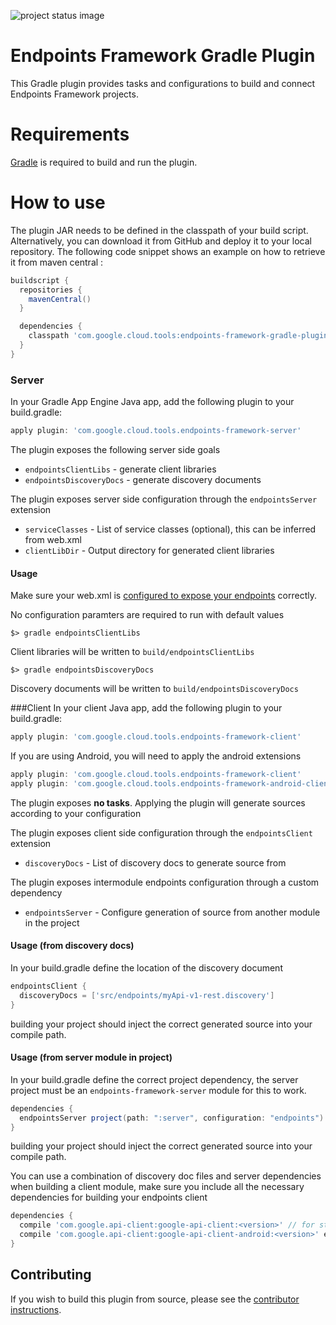 ![project status image](https://img.shields.io/badge/stability-experimental-orange.svg)
# Endpoints Framework Gradle Plugin

This Gradle plugin provides tasks and configurations to build and connect Endpoints Framework projects.

# Requirements

[Gradle](http://gradle.org) is required to build and run the plugin.

# How to use

The plugin JAR needs to be defined in the classpath of your build script. Alternatively, you can download it from GitHub and deploy it to your local repository. The following code snippet shows an example on how to retrieve it from maven central :

```Groovy
buildscript {
  repositories {
    mavenCentral()
  }

  dependencies {
    classpath 'com.google.cloud.tools:endpoints-framework-gradle-plugin:1.0.0-beta6'
  }
}
```

### Server
In your Gradle App Engine Java app, add the following plugin to your build.gradle:

```Groovy
apply plugin: 'com.google.cloud.tools.endpoints-framework-server'
```

The plugin exposes the following server side goals
* `endpointsClientLibs` - generate client libraries
* `endpointsDiscoveryDocs` - generate discovery documents

The plugin exposes server side configuration through the `endpointsServer` extension
* `serviceClasses` - List of service classes (optional), this can be inferred from web.xml
* `clientLibDir` - Output directory for generated client libraries

#### Usage
Make sure your web.xml is [configured to expose your endpoints](https://cloud.google.com/endpoints/docs/frameworks/java/required_files) correctly.

No configuration paramters are required to run with default values
```
$> gradle endpointsClientLibs
```
Client libraries will be written to `build/endpointsClientLibs`

```
$> gradle endpointsDiscoveryDocs
```
Discovery documents will be written to `build/endpointsDiscoveryDocs`


###Client
In your client Java app, add the following plugin to your build.gradle:

```Groovy
apply plugin: 'com.google.cloud.tools.endpoints-framework-client'
```

If you are using Android, you will need to apply the android extensions

```Groovy
apply plugin: 'com.google.cloud.tools.endpoints-framework-client'
apply plugin: 'com.google.cloud.tools.endpoints-framework-android-client'
```

The plugin exposes **no tasks**. Applying the plugin will generate sources according
to your configuration

The plugin exposes client side configuration through the `endpointsClient` extension
* `discoveryDocs` - List of discovery docs to generate source from

The plugin exposes intermodule endpoints configuration through a custom dependency
* `endpointsServer` - Configure generation of source from another module in the project

#### Usage (from discovery docs)
In your build.gradle define the location of the discovery document

```Groovy
endpointsClient {
  discoveryDocs = ['src/endpoints/myApi-v1-rest.discovery']
}
```

building your project should inject the correct generated source into your compile path.

#### Usage (from server module in project)
In your build.gradle define the correct project dependency, the server project must be
an `endpoints-framework-server` module for this to work.

```Groovy
dependencies {
  endpointsServer project(path: ":server", configuration: "endpoints")
}
```

building your project should inject the correct generated source into your compile path.

You can use a combination of discovery doc files and server dependencies when building
a client module, make sure you include all the necessary dependencies for building your
endpoints client

```Groovy
dependencies {
  compile 'com.google.api-client:google-api-client:<version>' // for standard java projects
  compile 'com.google.api-client:google-api-client-android:<version>' exclude module: 'httpclient' // for android projects
}
```

## Contributing

If you wish to build this plugin from source, please see the [contributor instructions](CONTRIBUTING.md).
